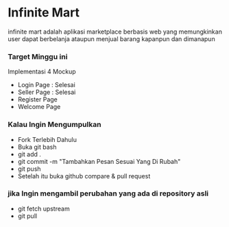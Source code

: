 # Infinite Mart

infinite mart adalah aplikasi marketplace berbasis web yang memungkinkan user dapat berbelanja ataupun menjual barang kapanpun dan dimanapun

### Target Minggu ini
Implementasi 4 Mockup
- Login Page : Selesai
- Seller Page : Selesai
- Register Page
- Welcome Page


### Kalau Ingin Mengumpulkan
- Fork Terlebih Dahulu
- Buka git bash
- git add .
- git commit -m "Tambahkan Pesan Sesuai Yang Di Rubah"
- git push
- Setelah itu buka github compare & pull request

### jika Ingin mengambil perubahan yang ada di repository asli
- git fetch upstream
- git pull
